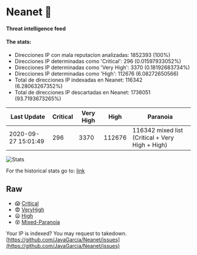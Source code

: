 # Neanet :hocho:
#### Threat intelligence feed
#### The stats:

- Direcciones IP con mala reputacion analizadas: 1852393 (100%)
- Direcciones IP determinadas como 'Critical':  296 (0.01597933052%)
- Direcciones IP determinadas como 'Very High':  3370 (0.18192683734%)
- Direcciones IP determinadas como 'High':  112676 (6.08272650566)
- Total de direcciones IP indexadas en Neanet:  116342 (6.28063267352%)
- Total de direcciones IP descartadas en Neanet:  1736051 (93.7193673265%)

| Last Update | Critical | Very High | High | Paranoia |
| --- | --- | --- | --- | --- |
| 2020-09-27 15:01:49 | 296 | 3370 | 112676 | 116342 mixed list (Critical + Very High + High)|

![Stats](https://docs.google.com/spreadsheets/d/e/2PACX-1vSnaNMIXVabIpDJjufMlzH7poXnshF3mgd8Is1g9ytUEzVsP5my4Trn8f-xkoLLQ38xpL3HtmUexLo6/pubchart?oid=501124687&format=image)

For the historical stats go to: [link](/stats.csv)
## Raw
- :scream: [Critical](https://raw.githubusercontent.com/JavaGarcia/Neanet/master/blacklists/neanet_critical.txt)
- :fearful: [VeryHigh](https://raw.githubusercontent.com/JavaGarcia/Neanet/master/blacklists/neanet_veryHigh.txtt)
- :frowning: [High](https://raw.githubusercontent.com/JavaGarcia/Neanet/master/blacklists/neanet_high.txt)
- :dizzy_face: [Mixed-Paranoia](https://raw.githubusercontent.com/JavaGarcia/Neanet/master/blacklists/neanet_all.txt)


Your IP is indexed? You may request to takedown. [https://github.com/JavaGarcia/Neanet/issues](https://github.com/JavaGarcia/Neanet/issues)






























































































































































































































































































































































































































































































































































































































































































































































































































































































































































































































































































